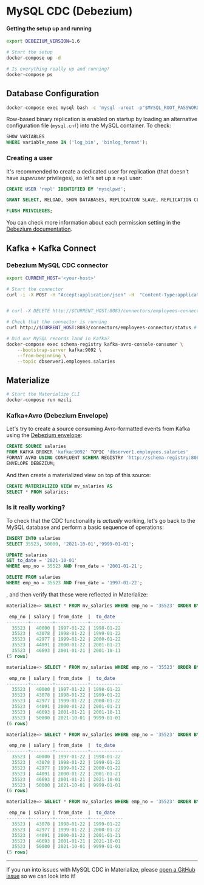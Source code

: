# MySQL CDC (Debezium)

#### Getting the setup up and running
```bash
export DEBEZIUM_VERSION=1.6

# Start the setup
docker-compose up -d

# Is everything really up and running?
docker-compose ps
```

## Database Configuration

```bash
docker-compose exec mysql bash -c 'mysql -uroot -p"$MYSQL_ROOT_PASSWORD" employees'
```

Row-based binary replication is enabled on startup by loading an alternative configuration file (`mysql.cnf`) into the MySQL container. To check:

```sql
SHOW VARIABLES
WHERE variable_name IN ('log_bin', 'binlog_format');
```

### Creating a user

It's recommended to create a dedicated user for replication (that doesn't have _superuser_ privileges), so let's set up a `repl` user:

```sql
CREATE USER 'repl' IDENTIFIED BY 'mysqlpwd';

GRANT SELECT, RELOAD, SHOW DATABASES, REPLICATION SLAVE, REPLICATION CLIENT ON *.* TO 'repl';

FLUSH PRIVILEGES;
```

You can check more information about each permission setting in the [Debezium documentation](https://debezium.io/documentation/reference/1.6/connectors/mysql.html#mysql-creating-user).

## Kafka + Kafka Connect

### Debezium MySQL CDC connector

```bash
export CURRENT_HOST='<your-host>'

# Start the connector
curl -i -X POST -H "Accept:application/json" -H  "Content-Type:application/json" http://$CURRENT_HOST:8083/connectors/ -d @register-mysql.json


# curl -X DELETE http://$CURRENT_HOST:8083/connectors/employees-connector

# Check that the connector is running
curl http://$CURRENT_HOST:8083/connectors/employees-connector/status # | jq

# Did our MySQL records land in Kafka?
docker-compose exec schema-registry kafka-avro-console-consumer \
    --bootstrap-server kafka:9092 \
    --from-beginning \
    --topic dbserver1.employees.salaries
```

## Materialize

```bash
# Start the Materialize CLI
docker-compose run mzcli
```

### Kafka+Avro (Debezium Envelope)

Let's try to create a source consuming Avro-formatted events from Kafka using the [Debezium envelope](https://materialize.com/docs/sql/create-source/avro-kafka/#debezium-envelope-details):

```sql
CREATE SOURCE salaries
FROM KAFKA BROKER 'kafka:9092' TOPIC 'dbserver1.employees.salaries'
FORMAT AVRO USING CONFLUENT SCHEMA REGISTRY 'http://schema-registry:8081'
ENVELOPE DEBEZIUM;
```

And then create a materialized view on top of this source:

```sql
CREATE MATERIALIZED VIEW mv_salaries AS 
SELECT * FROM salaries;
```

### Is it really working?

To check that the CDC functionality is _actually_ working, let's go back to the MySQL database and perform a basic sequence of operations:

```sql
INSERT INTO salaries
SELECT 35523, 50000, '2021-10-01','9999-01-01';

UPDATE salaries
SET to_date = '2021-10-01'
WHERE emp_no = 35523 AND from_date = '2001-01-21';

DELETE FROM salaries 
WHERE emp_no = 35523 AND from_date = '1997-01-22';
```
, and then verify that these were reflected in Materialize:

```sql
materialize=> SELECT * FROM mv_salaries WHERE emp_no = '35523' ORDER BY to_date ASC;

 emp_no | salary | from_date  |  to_date
--------+--------+------------+------------
  35523 |  40000 | 1997-01-22 | 1998-01-22
  35523 |  43078 | 1998-01-22 | 1999-01-22
  35523 |  42977 | 1999-01-22 | 2000-01-22
  35523 |  44091 | 2000-01-22 | 2001-01-21
  35523 |  46693 | 2001-01-21 | 2001-10-11
(5 rows)

materialize=> SELECT * FROM mv_salaries WHERE emp_no = '35523' ORDER BY to_date ASC;

 emp_no | salary | from_date  |  to_date
--------+--------+------------+------------
  35523 |  40000 | 1997-01-22 | 1998-01-22
  35523 |  43078 | 1998-01-22 | 1999-01-22
  35523 |  42977 | 1999-01-22 | 2000-01-22
  35523 |  44091 | 2000-01-22 | 2001-01-21
  35523 |  46693 | 2001-01-21 | 2001-10-11
  35523 |  50000 | 2021-10-01 | 9999-01-01
(6 rows)

materialize=> SELECT * FROM mv_salaries WHERE emp_no = '35523' ORDER BY to_date ASC;

 emp_no | salary | from_date  |  to_date
--------+--------+------------+------------
  35523 |  40000 | 1997-01-22 | 1998-01-22
  35523 |  43078 | 1998-01-22 | 1999-01-22
  35523 |  42977 | 1999-01-22 | 2000-01-22
  35523 |  44091 | 2000-01-22 | 2001-01-21
  35523 |  46693 | 2001-01-21 | 2021-10-01
  35523 |  50000 | 2021-10-01 | 9999-01-01
(6 rows)

materialize=> SELECT * FROM mv_salaries WHERE emp_no = '35523' ORDER BY to_date ASC;

 emp_no | salary | from_date  |  to_date
--------+--------+------------+------------
  35523 |  43078 | 1998-01-22 | 1999-01-22
  35523 |  42977 | 1999-01-22 | 2000-01-22
  35523 |  44091 | 2000-01-22 | 2001-01-21
  35523 |  46693 | 2001-01-21 | 2021-10-01
  35523 |  50000 | 2021-10-01 | 9999-01-01
(5 rows)
```

<hr>

If you run into issues with MySQL CDC in Materialize, please [open a GitHub issue](https://github.com/MaterializeInc/materialize/issues/new/choose) so we can look into it!

